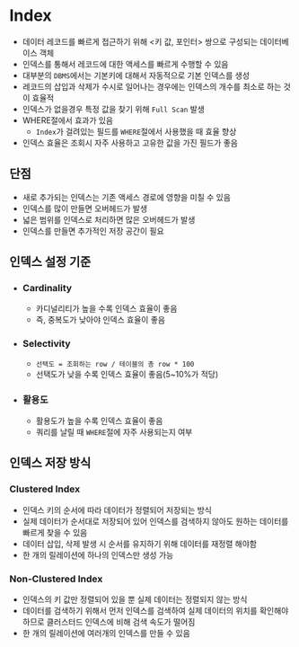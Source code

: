 # Index
- 데이터 레코드를 빠르게 접근하기 위해 <키 값, 포인터> 쌍으로 구성되는 데이터베이스 객체
- 인덱스를 통해서 레코드에 대한 액세스를 빠르게 수행할 수 있음
- 대부분의 `DBMS`에서는 기본키에 대해서 자동적으로 기본 인덱스를 생성
- 레코드의 삽입과 삭제가 수시로 일어나는 경우에는 인덱스의 개수를 최소로 하는 것이 효율적
- 인덱스가 없을경우 특정 값을 찾기 위해 `Full Scan` 발생
- WHERE절에서 효과가 있음
    - `Index`가 걸려있는 필드를 `WHERE`절에서 사용했을 때 효율 향상
- 인덱스 효율은 조회시 자주 사용하고 고유한 값을 가진 필드가 좋음

## 단점
- 새로 추가되는 인덱스는 기존 액세스 경로에 영향을 미칠 수 있음
- 인덱스를 많이 만들면 오버헤드가 발생
- 넓은 범위를 인덱스로 처리하면 많은 오버헤드가 발생
- 인덱스를 만들면 추가적인 저장 공간이 필요

## 인덱스 설정 기준
- ### Cardinality
    - 카디널리티가 높을 수록 인덱스 효율이 좋음
    - 즉, 중복도가 낮아야 인덱스 효율이 좋음
- ### Selectivity
    - `선택도 = 조회하는 row / 테이블의 총 row * 100` 
    - 선택도가 낮을 수록 인덱스 효율이 좋음(5~10%가 적당)
- ### 활용도
    - 활용도가 높을 수록 인덱스 효율이 좋음
    - 쿼리를 날릴 때 `WHERE`절에 자주 사용되는지 여부

## 인덱스 저장 방식
### Clustered Index
- 인덱스 키의 순서에 따라 데이터가 정렬되어 저장되는 방식
- 실제 데이터가 순서대로 저장되어 있어 인덱스를 검색하지 않아도 원하는 데이터를 빠르게 찾을 수 있음
- 데이터 삽입, 삭제 발생 시 순서를 유지하기 위해 데이터를 재정렬 해야함
- 한 개의 릴레이션에 하나의 인덱스만 생성 가능
### Non-Clustered Index
- 인덱스의 키 값만 정렬되어 있을 뿐 실제 데이터는 정렬되지 않는 방식
- 데이터를 검색하기 위해서 먼저 인덱스를 검색하여 실제 데이터의 위치를 확인해야하므로 클러스터드 인덱스에 비해 검색 속도가 떨어짐
- 한 개의 릴레이션에 여러개의 인덱스를 만들 수 있음
